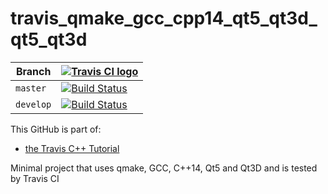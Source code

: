 # travis_qmake_gcc_cpp14_qt5_qt3d_qt5_qt3d

Branch|[![Travis CI logo](TravisCI.png)](https://travis-ci.org)
---|---
`master`|[![Build Status](https://travis-ci.org/richelbilderbeek/travis_qmake_gcc_cpp14_qt5_qt3d.svg?branch=master)](https://travis-ci.org/richelbilderbeek/travis_qmake_gcc_cpp14_qt5_qt3d)
`develop`|[![Build Status](https://travis-ci.org/richelbilderbeek/travis_qmake_gcc_cpp14_qt5_qt3d.svg?branch=develop)](https://travis-ci.org/richelbilderbeek/travis_qmake_gcc_cpp14_qt5_qt3d)

This GitHub is part of:

 * [the Travis C++ Tutorial](https://github.com/richelbilderbeek/travis_cpp_tutorial)

Minimal project that uses qmake, GCC, C++14, Qt5 and Qt3D and is tested by Travis CI 
